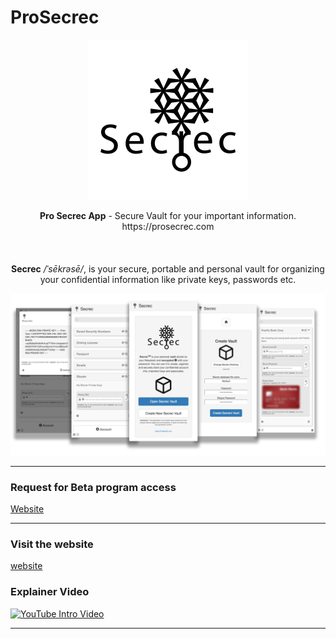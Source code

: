 # ProSecrec

<p align="center">
  <img src="SecrecIcon.png" height="256px" alt="Secrec Icon">
</p>

<p align="center">
  <b>Pro Secrec App</b> - Secure Vault for your important information. https://prosecrec.com <br></br><br></br> <b>Secrec</b> <i>/ˈsēkrəsē/</i>, is your secure, portable and personal vault for organizing your confidential information like private keys, passwords etc.

<p align="center">

![Secrec App Screenshot](ProSecrec-Flyer.png)

<hr/>

### Request for Beta program access
[Website](mailto:contact@prosecrec.com?subject=sign-up%20request%20for%20Secrec%20beta)

<hr/>

### Visit the website
[website](https://prosecrec.com)

### Explainer Video
[![YouTube Intro Video](https://img.youtube.com/vi/X1GcGkUBI28/0.jpg)](https://www.youtube.com/watch?v=X1GcGkUBI28)


<hr/>
